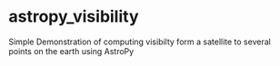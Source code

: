 # astropy_visibility
Simple Demonstration of computing visibilty form a satellite to several points on the earth using AstroPy
